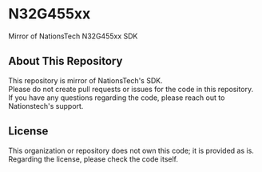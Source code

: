 # N32G455xx
Mirror of NationsTech N32G455xx SDK

## About This Repository
This repository is mirror of NationsTech's SDK.  
Please do not create pull requests or issues for the code in this repository.  
If you have any questions regarding the code, please reach out to Nationstech's support.  


## License
This organization or repository does not own this code; it is provided as is.  
Regarding the license, please check the code itself.

